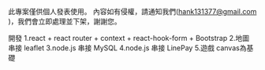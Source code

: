 此專案僅供個人發表使用。 內容如有侵權，請通知我們(hank131377@gmail.com
)，我們會立即處理並下架，謝謝您。

開發
1.react + react router + context + react-hook-form + Bootstrap
2.地圖 串接 leaflet
3.node.js 串接 MySQL
4.node.js 串接 LinePay
5.遊戲 canvas為基礎